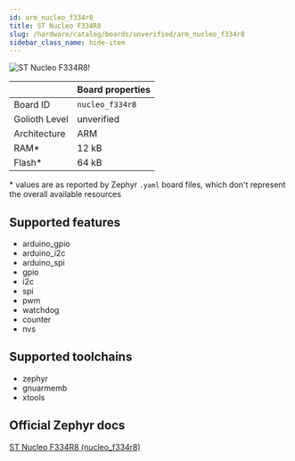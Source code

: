 ```yaml
---
id: arm_nucleo_f334r8
title: ST Nucleo F334R8
slug: /hardware/catalog/boards/unverified/arm_nucleo_f334r8
sidebar_class_name: hide-item
---
```


[//]: # (This is an auto-generated file, do not edit! Changes to it will be lost upon re-generation)

![ST Nucleo F334R8!](/img/boards/arm/nucleo_f334r8.jpg "ST Nucleo F334R8")

|                | Board properties     |
| -------------  | -------------------- |
| Board ID       | `nucleo_f334r8` |
| Golioth Level  | unverified       |
| Architecture   | ARM |
| RAM*           | 12 kB |
| Flash*         | 64 kB |

\* values are as reported by Zephyr `.yaml` board files, which don't represent the overall available resources



## Supported features

* arduino_gpio
* arduino_i2c
* arduino_spi
* gpio
* i2c
* spi
* pwm
* watchdog
* counter
* nvs

## Supported toolchains

* zephyr
* gnuarmemb
* xtools

## Official Zephyr docs

[ST Nucleo F334R8 (nucleo_f334r8)](https://docs.zephyrproject.org/latest/boards/arm/nucleo_f334r8/doc/index.html)
